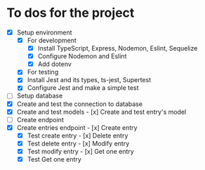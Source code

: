# To dos for the project

- [x] Setup environment
  - [x] For development
    - [x] Install TypeScript, Express, Nodemon, Eslint, Sequelize
    - [x]  Configure Nodemon and Eslint
    - [x]  Add dotenv
  - [x]  For testing
    - [x]  Install Jest and its types, ts-jest, Supertest
    - [x]  Configure Jest and make a simple test
- [ ]  Setup database
  - [x]  Create and test the connection to database
  - [x]  Create and test models
    - [x]  Create and test entry's model
- [ ]  Create endpoint
  - [x]  Create entries endpoint
    - [x]  Create entry
      - [x]  Test create entry
    - [x]  Delete entry
      - [x]  Test delete entry
    - [x]  Modify entry
      - [x]  Test modify entry
    - [x]  Get one entry
      - [x]  Test Get one entry

